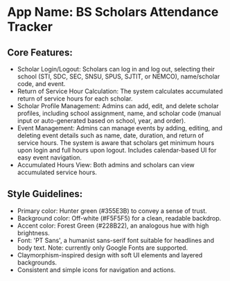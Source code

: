 # **App Name**: BS Scholars Attendance Tracker

## Core Features:

- Scholar Login/Logout: Scholars can log in and log out, selecting their school (STI, SDC, SEC, SNSU, SPUS, SJTIT, or NEMCO), name/scholar code, and event.
- Return of Service Hour Calculation: The system calculates accumulated return of service hours for each scholar.
- Scholar Profile Management: Admins can add, edit, and delete scholar profiles, including school assignment, name, and scholar code (manual input or auto-generated based on school, year, and order).
- Event Management: Admins can manage events by adding, editing, and deleting event details such as name, date, duration, and return of service hours. The system is aware that scholars get minimum hours upon login and full hours upon logout. Includes calendar-based UI for easy event navigation.
- Accumulated Hours View: Both admins and scholars can view accumulated service hours.

## Style Guidelines:

- Primary color: Hunter green (#355E3B) to convey a sense of trust.
- Background color: Off-white (#F5F5F5) for a clean, readable backdrop.
- Accent color: Forest Green (#228B22), an analogous hue with high brightness.
- Font: 'PT Sans', a humanist sans-serif font suitable for headlines and body text. Note: currently only Google Fonts are supported.
- Claymorphism-inspired design with soft UI elements and layered backgrounds.
- Consistent and simple icons for navigation and actions.